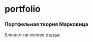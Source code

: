 # portfolio
### Портфельная теория Марковица
Блокнот на основе [статьи](https://habr.com/ru/post/561980/)
